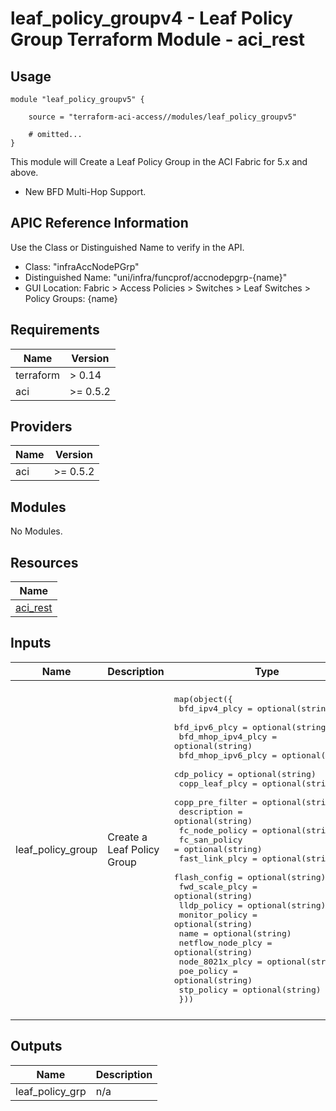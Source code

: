 # leaf_policy_groupv4 - Leaf Policy Group Terraform Module - aci_rest

## Usage

```hcl
module "leaf_policy_groupv5" {

    source = "terraform-aci-access//modules/leaf_policy_groupv5"

    # omitted...
}
```

This module will Create a Leaf Policy Group in the ACI Fabric for 5.x and above.

* New BFD Multi-Hop Support.

## APIC Reference Information

Use the Class or Distinguished Name to verify in the API.

* Class: "infraAccNodePGrp"
* Distinguished Name: "uni/infra/funcprof/accnodepgrp-{name}"
* GUI Location: Fabric > Access Policies > Switches > Leaf Switches > Policy Groups: {name}

<!-- BEGINNING OF PRE-COMMIT-TERRAFORM DOCS HOOK -->
## Requirements

| Name | Version |
|------|---------|
| terraform | > 0.14 |
| aci | >= 0.5.2 |

## Providers

| Name | Version |
|------|---------|
| aci | >= 0.5.2 |

## Modules

No Modules.

## Resources

| Name |
|------|
| [aci_rest](https://registry.terraform.io/providers/ciscodevnet/aci/0.5.2/docs/resources/rest) |

## Inputs

| Name | Description | Type | Default | Required |
|------|-------------|------|---------|:--------:|
| leaf\_policy\_group | Create a Leaf Policy Group | <pre>map(object({<br>    bfd_ipv4_plcy      = optional(string)<br>    bfd_ipv6_plcy      = optional(string)<br>    bfd_mhop_ipv4_plcy = optional(string)<br>    bfd_mhop_ipv6_plcy = optional(string)<br>    cdp_policy         = optional(string)<br>    copp_leaf_plcy     = optional(string)<br>    copp_pre_filter    = optional(string)<br>    description        = optional(string)<br>    fc_node_policy     = optional(string)<br>    fc_san_policy      = optional(string)<br>    fast_link_plcy     = optional(string)<br>    flash_config       = optional(string)<br>    fwd_scale_plcy     = optional(string)<br>    lldp_policy        = optional(string)<br>    monitor_policy     = optional(string)<br>    name               = optional(string)<br>    netflow_node_plcy  = optional(string)<br>    node_8021x_plcy    = optional(string)<br>    poe_policy         = optional(string)<br>    stp_policy         = optional(string)<br>  }))</pre> | <pre>{<br>  "default": {<br>    "bfd_ipv4_plcy": "default",<br>    "bfd_ipv6_plcy": "default",<br>    "bfd_mhop_ipv4_plcy": "default",<br>    "bfd_mhop_ipv6_plcy": "default",<br>    "cdp_policy": "default",<br>    "copp_leaf_plcy": "default",<br>    "copp_pre_filter": "default",<br>    "description": "",<br>    "fast_link_plcy": "default",<br>    "fc_node_policy": "default",<br>    "fc_san_policy": "default",<br>    "flash_config": "default",<br>    "fwd_scale_plcy": "default",<br>    "lldp_policy": "default",<br>    "monitor_policy": "default",<br>    "name": "default",<br>    "netflow_node_plcy": "default",<br>    "node_8021x_plcy": "default",<br>    "poe_policy": "default",<br>    "stp_policy": "default"<br>  }<br>}</pre> | no |

## Outputs

| Name | Description |
|------|-------------|
| leaf\_policy\_grp | n/a |
<!-- END OF PRE-COMMIT-TERRAFORM DOCS HOOK -->
